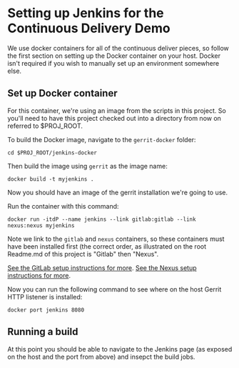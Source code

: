 # Setting up Jenkins for the Continuous Delivery Demo
We use docker containers for all of the continuous deliver pieces, so follow the first section on setting up the
Docker container on your host. Docker isn't required if you wish to manually set up an environment somewhere else.

## Set up Docker container
For this container, we're using an image from the scripts in this project. So you'll need to have this project checked
out into a directory from now on referred to $PROJ_ROOT.

To build the Docker image, navigate to the `gerrit-docker` folder:

    cd $PROJ_ROOT/jenkins-docker
    
Then build the image using `gerrit` as the image name:

    docker build -t myjenkins .
    
Now you should have an image of the gerrit installation we're going to use.

Run the container with this command:

    docker run -itdP --name jenkins --link gitlab:gitlab --link nexus:nexus myjenkins
    
Note we link to the `gitlab` and `nexus` containers, so these containers must have been installed first (the correct
order, as illustrated on the root Readme.md of this project is "Gitlab" then "Nexus".

[See the GitLab setup instructions for more](set-up-gitlab.md).
[See the Nexus setup instructions for more](set-up-nexus.md).

Now you can run the following command to see where on the host Gerrit HTTP listener is installed:

    docker port jenkins 8080
    
## Running a build
At this point you should be able to navigate to the Jenkins page (as exposed on the host and the port from above)
and insepct the build jobs. 